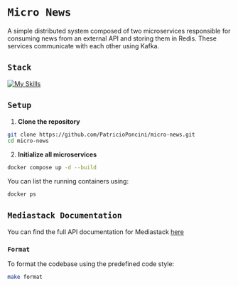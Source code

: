 # `Micro News`
A simple distributed system composed of two microservices responsible for consuming news from an external API and storing them in Redis. These services communicate with each other using Kafka.

## `Stack`
[![My Skills](https://skillicons.dev/icons?i=java,spring,gradle,kafka,redis,docker)](https://skillicons.dev)

## `Setup`
1. **Clone the repository**
```bash
git clone https://github.com/PatricioPoncini/micro-news.git
cd micro-news
```
2. **Initialize all microservices**
```bash
docker compose up -d --build
```
You can list the running containers using:
```bash
docker ps
```

## `Mediastack Documentation`
You can find the full API documentation for Mediastack [here](https://mediastack.com/documentation)

### `Format`
To format the codebase using the predefined code style:
```bash
make format
```

<!---
TODO:
- Mejorar la forma de utilizar el comando format
-->